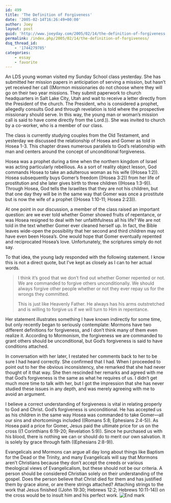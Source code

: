 ```yaml
---
id: 499
title: 'The Definition of Forgiveness'
date: '2005-02-14T16:26:49+00:00'
author: Joey
layout: post
guid: 'http://www.joeyday.com/2005/02/14/the-definition-of-forgiveness'
permalink: /index.php/2005/02/14/the-definition-of-forgiveness/
dsq_thread_id:
    - '1744279785'
categories:
    - essay
    - favorite
---
```


An LDS young woman visited my Sunday School class yesterday. She has submitted her mission papers in anticipation of serving a mission, but hasn’t yet received her call ((Mormon missionaries do not choose where they will go on their two year missions. They submit paperwork to church headquarters in Salt Lake City, Utah and wait to receive a letter directly from the President of the church. The President, who is considered a prophet, allegedly consults God and through revelation is told where the prospective missionary should serve. In this way, the young man or woman’s mission call is said to have come directly from the Lord.)). She was invited to church by a co-worker, who is a member of our class.

The class is currently studying couples from the Old Testament, and yesterday we discussed the relationship of Hosea and Gomer as told in Hosea 1-3. This chapter draws numerous parallels to God’s relationship with man and centers around the concept of unconditional forgiveness.

Hosea was a prophet during a time when the northern kingdom of Israel was acting particularly rebellious. As a sort of reality object lesson, God commands Hosea to take an adulterous woman as his wife ((Hosea 1:2)). Hosea subsequently buys Gomer’s freedom ((Hosea 3:2)) from her life of prostitution and she later gives birth to three children ((Hosea 1:3-9)). Through Hosea, God tells the Israelites that they are not his children, but that one day they will be in the same way that Gomer was once a prostitute but is now the wife of a prophet ((Hosea 1:10-11; Hosea 2:23)).

At one point in our discussion, a member of the class raised an important question: are we ever told whether Gomer showed fruits of repentance, or was Hosea resigned to deal with her unfaithfulness all his life? We are not told in the text whether Gomer ever cleaned herself up. In fact, the Bible leaves wide-open the possibility that her second and third children may not have even been Hosea’s. One would hope that Gomer eventually repented and reciprocated Hosea’s love. Unfortunately, the scriptures simply do not say.

To that idea, the young lady responded with the following statement. I know this is not a direct quote, but I’ve kept as closely as I can to her actual words.

> I think it’s good that we don’t find out whether Gomer repented or not. We are commanded to forgive others unconditionally. We should always forgive other people whether or not they ever repay us for the wrongs they committed.
> 
> This is just like Heavenly Father. He always has his arms outstretched and is willing to forgive us if we will turn to Him in repentance.

Her statement illustrates something I have known indirectly for some time, but only recently began to seriously contemplate: Mormons have two different definitions for forgiveness, and I don’t think many of them even realize it. According to Mormonism, the forgiveness we are commanded to grant others should be unconditional, but God’s forgiveness is said to have conditions attached.

In conversation with her later, I restated her comments back to her to be sure I had heard correctly. She confirmed that I had. When I proceeded to point out to her the obvious inconsistency, she remarked that she had never thought of it that way. She then rescinded her remarks and agreed with me that God’s forgiveness is the same as what he requires of us. I didn’t get much more time to talk with her, but I got the impression that she has never studied these issues in any depth, and was merely agreeing with me to avoid an argument.

I believe a correct understanding of forgiveness is vital in relating properly to God and Christ. God’s forgiveness is unconditional. He has accepted us as his children in the same way Hosea was commanded to take Gomer—all our sins and shortcomings included ((Romans 5:8; Ephesians 2:4-5)). As Hosea paid a price for Gomer, Jesus paid the ultimate price for us on the cross ((1 Corinthians 6:19-20; Revelation 5:9)). Since he purchased us with his blood, there is nothing we can or should do to merit our own salvation. It is solely by grace through faith ((Ephesians 2:8-9)).

Evangelicals and Mormons can argue all day long about things like Baptism for the Dead or the Trinity, and many Evangelicals will say that Mormons aren’t Christians because they don’t accept the creeds or various theological views of Evangelicalism, but these should not be our criteria. A person should be considered Christian solely on their understanding of the gospel. Does the person believe that Christ died for them and has justified them by grace alone, or are there strings attached? Attaching strings to the work that Jesus finished ((John 19:30; Hebrews 12:2; Hebrews 10:11-14)) on the cross would be to insult him and his perfect work. ![End mark](http://joeyday.com/wp-content/uploads/2009/08/endmark.png "End mark")